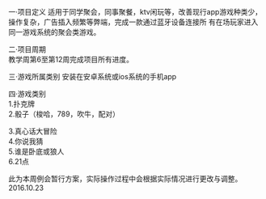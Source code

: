 一·项目定义
适用于同学聚会，同事聚餐，ktv闲玩等，改善现行app游戏种类少，操作复杂，广告插入频繁等弊端，完成一款通过蓝牙设备连接所
有在场玩家进入同一游戏系统的聚会类游戏。

二·项目周期  
教学周第6至第12周完成项目所有进度。

三·游戏所属类别
安装在安卓系统或ios系统的手机app

四·游戏类别  
1.扑克牌  
2.骰子（梭哈，789，吹牛，配对） 

3.真心话大冒险  
4.你说我猜  
5.谁是卧底或狼人  
6.21点

此为本周例会暂行方案，实际操作过程中会根据实际情况进行更改与调整。
2016.10.23
